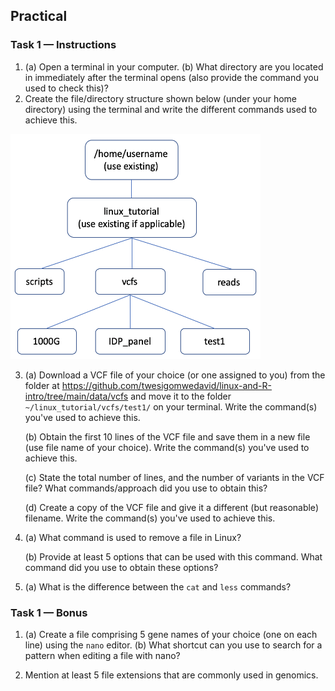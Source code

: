 ## Practical

### Task 1 — Instructions
1.  (a) Open a terminal in your computer. (b) What directory are you located in immediately after the terminal opens (also provide the command you used to check this)?
2.  Create the file/directory structure shown below (under your home directory) using the terminal and write the different commands used to achieve this. 
 
 <img src="../general/file_structure.png" width=400 height=360>


3.  (a) Download a VCF file of your choice (or one assigned to you) from the folder at https://github.com/twesigomwedavid/linux-and-R-intro/tree/main/data/vcfs and move it to the folder ``~/linux_tutorial/vcfs/test1/`` on your terminal. Write the command(s) you've used to achieve this.

    (b) Obtain the first 10 lines of the VCF file and save them in a new file (use file name of your choice). Write the command(s) you've used to achieve this.
    
    (c) State the total number of lines, and the number of variants in the VCF file? What commands/approach did you use to obtain this? 
    
    (d) Create a copy of the VCF file and give it a different (but reasonable) filename. Write the command(s) you've used to achieve this.
    
    
4.  (a) What command is used to remove a file in Linux? 

    (b) Provide at least 5 options that can be used with this command. What command did you use to obtain these options? 
   
   
5.  (a) What is the difference between the ``cat`` and ``less`` commands? 


### Task 1 — Bonus
1.   (a) Create a file comprising 5 gene names of your choice (one on each line) using the ``nano`` editor. (b) What shortcut can you use to search for a pattern when editing a file with nano? 

2.   Mention at least 5 file extensions that are commonly used in genomics. 



